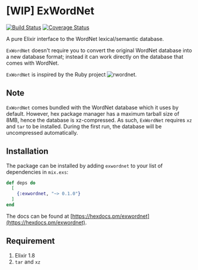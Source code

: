 # [WIP] ExWordNet

[![Build Status](https://travis-ci.com/indocomsoft/exwordnet.svg?branch=master)](https://travis-ci.com/indocomsoft/exwordnet)
[![Coverage Status](https://coveralls.io/repos/github/indocomsoft/exwordnet/badge.svg?branch=master)](https://coveralls.io/github/indocomsoft/exwordnet?branch=master)

A pure Elixir interface to the WordNet lexical/semantic database.

`ExWordNet` doesn't require you to convert the original WordNet database into a new database format;
instead it can work directly on the database that comes with WordNet.

`ExWordNet` is inspired by the Ruby project ![rwordnet](https://github.com/doches/rwordnet).

## Note

`ExWordNet` comes bundled with the WordNet database which it uses by default.
However, hex package manager has a maximum tarball size of 8MB, hence the database is xz-compressed.
As such, `ExWordNet` requires `xz` and `tar` to be installed. During the first run, the database
will be uncompressed automatically.

## Installation

The package can be installed by adding `exwordnet` to your list of dependencies in `mix.exs`:

```elixir
def deps do
  [
    {:exwordnet, "~> 0.1.0"}
  ]
end
```

The docs can be found at [https://hexdocs.pm/exwordnet](https://hexdocs.pm/exwordnet).

## Requirement
1. Elixir 1.8
1. `tar` and `xz`
